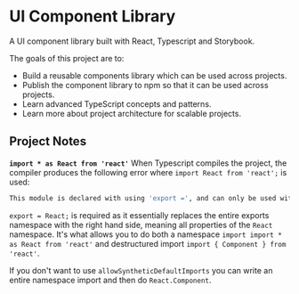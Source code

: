 # UI Component Library

A UI component library built with React, Typescript and Storybook.

The goals of this project are to:

- Build a reusable components library which can be used across projects.
- Publish the component library to npm so that it can be used across projects.
- Learn advanced TypeScript concepts and patterns.
- Learn more about project architecture for scalable projects.

## Project Notes

**`import * as React from 'react'`**
When Typescript compiles the project, the compiler produces the following error where `import React from 'react';` is used:

```zsh
This module is declared with using 'export =', and can only be used with a default import when using the 'esModuleInterop' flag.
```

`export = React;` is required as it essentially replaces the entire exports namespace with the right hand side, meaning all properties of the `React` namespace. It's what allows you to do both a namespace `import import * as React from 'react'` and destructured import `import { Component } from 'react'`.

If you don't want to use `allowSyntheticDefaultImports` you can write an entire namespace import and then do `React.Component`.
